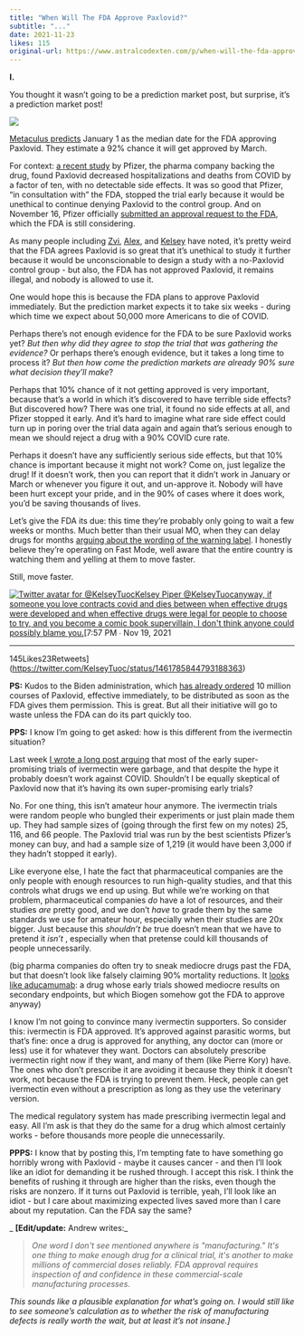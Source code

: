 ```yaml
---
title: "When Will The FDA Approve Paxlovid?"
subtitle: "..."
date: 2021-11-23
likes: 115
original-url: https://www.astralcodexten.com/p/when-will-the-fda-approve-paxlovid
---
```

**I.**

You thought it wasn’t going to be a prediction market post, but surprise, it’s a prediction market post!

[![](https://substackcdn.com/image/fetch/w_1456,c_limit,f_auto,q_auto:good,fl_progressive:steep/https%3A%2F%2Fbucketeer-e05bbc84-baa3-437e-9518-adb32be77984.s3.amazonaws.com%2Fpublic%2Fimages%2F7585517f-3d6c-47a5-b636-c2b248b7e9ed_772x477.png)](https://substackcdn.com/image/fetch/f_auto,q_auto:good,fl_progressive:steep/https%3A%2F%2Fbucketeer-e05bbc84-baa3-437e-9518-adb32be77984.s3.amazonaws.com%2Fpublic%2Fimages%2F7585517f-3d6c-47a5-b636-c2b248b7e9ed_772x477.png)

[Metaculus predicts](https://www.metaculus.com/questions/8518/paxlovid-to-be-given-eua-by-fda/) January 1 as the median date for the FDA approving Paxlovid. They estimate a 92% chance it will get approved by March.

For context: [a recent study](https://www.bmj.com/content/375/bmj.n2713) by Pfizer, the pharma company backing the drug, found Paxlovid decreased hospitalizations and deaths from COVID by a factor of ten, with no detectable side effects. It was so good that Pfizer, “in consultation with” the FDA, stopped the trial early because it would be unethical to continue denying Paxlovid to the control group. And on November 16, Pfizer officially [submitted an approval request to the FDA](https://www.pfizer.com/news/press-release/press-release-detail/pfizer-seeks-emergency-use-authorization-novel-covid-19), which the FDA is still considering.

As many people including [Zvi](https://thezvi.wordpress.com/2021/11/18/covid-11-18-paxlovid-remains-illegal/), [Alex](https://marginalrevolution.com/marginalrevolution/2021/11/the-paxlovid-paradox.html), and [Kelsey](https://twitter.com/KelseyTuoc/status/1461781455407828993) have noted, it’s pretty weird that the FDA agrees Paxlovid is so great that it’s unethical to study it further because it would be unconscionable to design a study with a no-Paxlovid control group - but also, the FDA has not approved Paxlovid, it remains illegal, and nobody is allowed to use it.

One would hope this is because the FDA plans to approve Paxlovid immediately. But the prediction market expects it to take six weeks - during which time we expect about 50,000 more Americans to die of COVID.

Perhaps there’s not enough evidence for the FDA to be sure Paxlovid works yet? _But then why did they agree to stop the trial that was gathering the evidence?_ Or perhaps there’s enough evidence, but it takes a long time to process it? _But then how come the prediction markets are already 90% sure what decision they’ll make_?

Perhaps that 10% chance of it not getting approved is very important, because that’s a world in which it’s discovered to have terrible side effects? But discovered how? There was one trial, it found no side effects at all, and Pfizer stopped it early. And it’s hard to imagine what rare side effect could turn up in poring over the trial data again and again that’s serious enough to mean we should reject a drug with a 90% COVID cure rate.

Perhaps it doesn’t have any sufficiently serious side effects, but that 10% chance is important because it might not work? Come on, just legalize the drug! If it doesn’t work, then you can report that it didn’t work in January or March or whenever you figure it out, and un-approve it. Nobody will have been hurt except your pride, and in the 90% of cases where it does work, you’d be saving thousands of lives.

Let’s give the FDA its due: this time they’re probably only going to wait a few weeks or months. Much better than their usual MO, when they can delay drugs for months [arguing about the wording of the warning label](https://moreisdifferent.substack.com/p/the-fda-almost-killed-me). I honestly believe they’re operating on Fast Mode, well aware that the entire country is watching them and yelling at them to move faster.

Still, move faster.

[![Twitter avatar for @KelseyTuoc](https://substackcdn.com/image/twitter_name/w_96/KelseyTuoc.jpg)Kelsey Piper @KelseyTuocanyway, if someone you love contracts covid and dies between when effective drugs were developed and when effective drugs were legal for people to choose to try, and you become a comic book supervillain, I don't think anyone could possibly blame you.](https://twitter.com/KelseyTuoc/status/1461785844793188363)[7:57 PM ∙ Nov 19, 2021

* * *

145Likes23Retweets](https://twitter.com/KelseyTuoc/status/1461785844793188363)

 **PS:** Kudos to the Biden administration, which [has already ordered](https://www.reuters.com/business/healthcare-pharmaceuticals/us-govt-buy-10-mln-courses-pfizers-covid-19-pill-529-bln-2021-11-18/) 10 million courses of Paxlovid, effective immediately, to be distributed as soon as the FDA gives them permission. This is great. But all their initiative will go to waste unless the FDA can do its part quickly too.

 **PPS:** I know I’m going to get asked: how is this different from the ivermectin situation?

Last week [I wrote a long post arguing](https://astralcodexten.substack.com/p/ivermectin-much-more-than-you-wanted) that most of the early super-promising trials of ivermectin were garbage, and that despite the hype it probably doesn’t work against COVID. Shouldn’t I be equally skeptical of Paxlovid now that it’s having its own super-promising early trials?

No. For one thing, this isn’t amateur hour anymore. The ivermectin trials were random people who bungled their experiments or just plain made them up. They had sample sizes of (going through the first few on my notes) 25, 116, and 66 people. The Paxlovid trial was run by the best scientists Pfizer’s money can buy, and had a sample size of 1,219 (it would have been 3,000 if they hadn’t stopped it early). 

Like everyone else, I hate the fact that pharmaceutical companies are the only people with enough resources to run high-quality studies, and that this controls what drugs we end up using. But while we’re working on that problem, pharmaceutical companies _do_ have a lot of resources, and their studies _are_ pretty good, and we don’t _have_ to grade them by the same standards we use for amateur hour, especially when their studies are 20x bigger. Just because this _shouldn’t be_ true doesn’t mean that we have to pretend it _isn’t_ , especially when that pretense could kill thousands of people unnecessarily.

(big pharma companies do often try to sneak mediocre drugs past the FDA, but that doesn’t look like falsely claiming 90% mortality reductions. It [looks like aducamumab](https://astralcodexten.substack.com/p/adumbrations-of-aducanumab): a drug whose early trials showed mediocre results on secondary endpoints, but which Biogen somehow got the FDA to approve anyway)

I know I’m not going to convince many ivermectin supporters. So consider this: ivermectin is FDA approved. It’s approved against parasitic worms, but that’s fine: once a drug is approved for anything, any doctor can (more or less) use it for whatever they want. Doctors can absolutely prescribe ivermectin right now if they want, and many of them (like Pierre Kory) have. The ones who don’t prescribe it are avoiding it because they think it doesn’t work, not because the FDA is trying to prevent them. Heck, people can get ivermectin even without a prescription as long as they use the veterinary version.

The medical regulatory system has made prescribing ivermectin legal and easy. All I’m ask is that they do the same for a drug which almost certainly works - before thousands more people die unnecessarily.

 **PPPS:** I know that by posting this, I’m tempting fate to have something go horribly wrong with Paxlovid - maybe it causes cancer - and then I’ll look like an idiot for demanding it be rushed through. I accept this risk. I think the benefits of rushing it through are higher than the risks, even though the risks are nonzero. If it turns out Paxlovid is terrible, yeah, I’ll look like an idiot - but I care about maximizing expected lives saved more than I care about my reputation. Can the FDA say the same?

 _ **[Edit/update:** Andrew writes:_

>  _One word I don't see mentioned anywhere is "manufacturing." It's one thing to make enough drug for a clinical trial, it's another to make millions of commercial doses reliably. FDA approval requires inspection of and confidence in these commercial-scale manufacturing processes._

 _This sounds like a plausible explanation for what’s going on. I would still like to see someone’s calculation as to whether the risk of manufacturing defects is really worth the wait, but at least it’s not insane.]_
